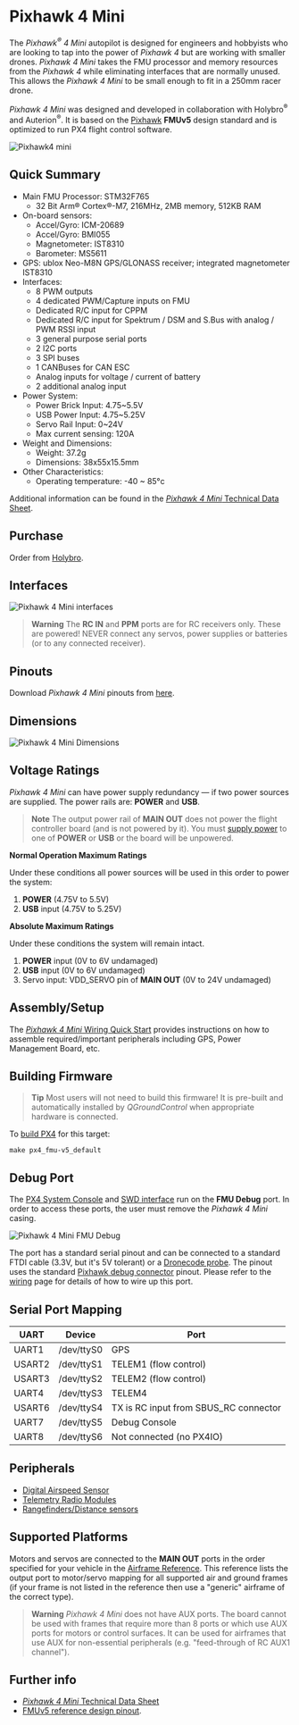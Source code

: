 # Pixhawk 4 Mini

The *Pixhawk<sup>&reg;</sup> 4 Mini* autopilot is designed for engineers and hobbyists who are looking to tap into the power of *Pixhawk 4* but are working with smaller drones. *Pixhawk 4 Mini* takes the FMU processor and memory resources from the *Pixhawk 4* while eliminating interfaces that are normally unused. This allows the *Pixhawk 4 Mini* to be small enough to fit in a 250mm racer drone.

*Pixhawk 4 Mini* was designed and developed in collaboration with Holybro<sup>&reg;</sup> and Auterion<sup>&reg;</sup>. It is based on the [Pixhawk](https://pixhawk.org/) **FMUv5** design standard and is optimized to run PX4 flight control software.

![Pixhawk4 mini](../../assets/flight_controller/pixhawk4mini/pixhawk4mini_iso_1.png)

## Quick Summary

* Main FMU Processor: STM32F765
  * 32 Bit Arm® Cortex®-M7, 216MHz, 2MB memory, 512KB RAM
* On-board sensors:
  * Accel/Gyro: ICM-20689
  * Accel/Gyro: BMI055
  * Magnetometer: IST8310
  * Barometer: MS5611
* GPS: ublox Neo-M8N GPS/GLONASS receiver; integrated magnetometer IST8310
* Interfaces:
  * 8 PWM outputs
  * 4 dedicated PWM/Capture inputs on FMU
  * Dedicated R/C input for CPPM
  * Dedicated R/C input for Spektrum / DSM and S.Bus with analog / PWM RSSI input
  * 3 general purpose serial ports
  * 2 I2C ports
  * 3 SPI buses
  * 1 CANBuses for CAN ESC
  * Analog inputs for voltage / current of battery
  * 2 additional analog input
* Power System:
  * Power Brick Input: 4.75~5.5V
  * USB Power Input: 4.75~5.25V
  * Servo Rail Input: 0~24V
  * Max current sensing: 120A
* Weight and Dimensions:
  * Weight: 37.2g
  * Dimensions: 38x55x15.5mm
* Other Characteristics:
  * Operating temperature: -40 ~ 85°c

Additional information can be found in the [*Pixhawk 4 Mini* Technical Data Sheet](https://github.com/PX4/px4_user_guide/raw/master/assets/flight_controller/pixhawk4mini/pixhawk4mini_technical_data_sheet.pdf).

## Purchase

Order from [Holybro](https://shop.holybro.com/pixhawk4-mini_p1120.html).

## Interfaces

![Pixhawk 4 Mini interfaces](../../assets/flight_controller/pixhawk4mini/pixhawk4mini_interfaces.png)

> **Warning** The **RC IN** and **PPM** ports are for RC receivers only. These are powered! NEVER connect any servos, power supplies or batteries (or to any connected receiver).


## Pinouts

Download *Pixhawk 4 Mini* pinouts from [here](https://github.com/PX4/px4_user_guide/raw/master/assets/flight_controller/pixhawk4mini/pixhawk4mini_pinouts.pdf).

## Dimensions

![Pixhawk 4 Mini Dimensions](../../assets/flight_controller/pixhawk4mini/pixhawk4mini_dimensions.png)

## Voltage Ratings
*Pixhawk 4 Mini* can have power supply redundancy — if two power sources are supplied. The power rails are: **POWER** and **USB**.

> **Note** The output power rail of **MAIN OUT** does not power the flight controller board (and is not powered by it).
  You must [supply power](../assembly/quick_start_pixhawk4_mini.md#power) to one of **POWER** or **USB** or the board will be unpowered.

**Normal Operation Maximum Ratings**

Under these conditions all power sources will be used in this order to power the system:
1. **POWER** (4.75V to 5.5V)
1. **USB** input (4.75V to 5.25V)

**Absolute Maximum Ratings**

Under these conditions the system will remain intact.
1. **POWER** input (0V to 6V undamaged)
1. **USB** input (0V to 6V undamaged)
1. Servo input: VDD_SERVO pin of **MAIN OUT** (0V to 24V undamaged)

## Assembly/Setup

The [*Pixhawk 4 Mini* Wiring Quick Start](../assembly/quick_start_pixhawk4_mini.md) provides instructions on how to assemble required/important peripherals including GPS, Power Management Board, etc.


## Building Firmware

> **Tip** Most users will not need to build this firmware!
  It is pre-built and automatically installed by *QGroundControl* when appropriate hardware is connected.

To [build PX4](https://dev.px4.io/master/en/setup/building_px4.html) for this target:
```
make px4_fmu-v5_default
```

## Debug Port

The [PX4 System Console](https://dev.px4.io/master/en/debug/system_console.html) and [SWD interface](http://dev.px4.io/master/en/debug/swd_debug.html) run on the **FMU Debug** port.
In order to access these ports, the user must remove the *Pixhawk 4 Mini* casing.

![Pixhawk 4 Mini FMU Debug](../../assets/flight_controller/pixhawk4mini/pixhawk4mini_fmu_debug.png)

The port has a standard serial pinout and can be connected to a standard FTDI cable (3.3V, but it's 5V tolerant) or a [Dronecode probe](https://kb.zubax.com/display/MAINKB/Dronecode+Probe+documentation). The pinout uses the standard [Pixhawk debug connector](https://pixhawk.org/pixhawk-connector-standard/#dronecode_debug) pinout. Please refer to the [wiring](https://dev.px4.io/master/en/debug/system_console.html) page for details of how to wire up this port.


## Serial Port Mapping

UART | Device | Port
--- | --- | ---
UART1 | /dev/ttyS0 | GPS
USART2 | /dev/ttyS1 | TELEM1 (flow control)
USART3 | /dev/ttyS2 | TELEM2 (flow control)
UART4 | /dev/ttyS3 | TELEM4
USART6 | /dev/ttyS4 | TX is RC input from SBUS_RC connector
UART7 | /dev/ttyS5 | Debug Console
UART8 | /dev/ttyS6 | Not connected (no PX4IO)

## Peripherals

* [Digital Airspeed Sensor](https://drotek.com/shop/en/home/848-sdp3x-airspeed-sensor-kit-sdp33.html)
* [Telemetry Radio Modules](../telemetry/README.md)
* [Rangefinders/Distance sensors](../sensor/rangefinders.md)


## Supported Platforms
Motors and servos are connected to the **MAIN OUT** ports in the order specified for your vehicle in the [Airframe Reference](../airframes/airframe_reference.md). 
This reference lists the output port to motor/servo mapping for all supported air and ground frames (if your frame is not listed in the reference then use a "generic" airframe of the correct type).

> **Warning** *Pixhawk 4 Mini* does not have AUX ports. 
  The board cannot be used with frames that require more than 8 ports or which use AUX ports for motors or control surfaces. 
  It can be used for airframes that use AUX for non-essential peripherals (e.g. "feed-through of RC AUX1 channel").

## Further info

- [*Pixhawk 4 Mini* Technical Data Sheet](https://github.com/PX4/px4_user_guide/raw/master/assets/flight_controller/pixhawk4mini/pixhawk4mini_technical_data_sheet.pdf)
- [FMUv5 reference design pinout](https://docs.google.com/spreadsheets/d/1-n0__BYDedQrc_2NHqBenG1DNepAgnHpSGglke-QQwY/edit#gid=912976165).
